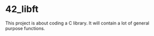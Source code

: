 # 42_libft
This project is about coding a C library. It will contain a lot of general purpose functions.
